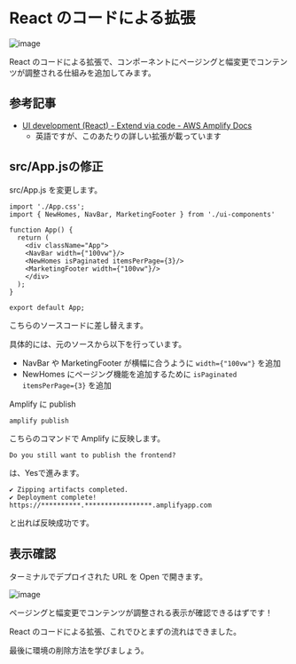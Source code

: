 # React のコードによる拡張

![image](https://i.gyazo.com/5ea818fa97baf3734abdce39c0c2b523.jpg)

React のコードによる拡張で、コンポーネントにページングと幅変更でコンテンツが調整される仕組みを追加してみます。

## 参考記事

- [UI development (React) - Extend via code - AWS Amplify Docs](https://docs.amplify.aws/console/uibuilder/override/)
    - 英語ですが、このあたりの詳しい拡張が載っています

## src/App.jsの修正

src/App.js を変更します。

```
import './App.css';
import { NewHomes, NavBar, MarketingFooter } from './ui-components'

function App() {
  return (
    <div className="App">
    <NavBar width={"100vw"}/>
    <NewHomes isPaginated itemsPerPage={3}/>
    <MarketingFooter width={"100vw"}/>
    </div>
  );
}

export default App;
```

こちらのソースコードに差し替えます。

具体的には、元のソースから以下を行っています。

- NavBar や MarketingFooter が横幅に合うように `width={"100vw"}` を追加
- NewHomes にページング機能を追加するために `isPaginated itemsPerPage={3}` を追加

Amplify に publish

```js
amplify publish
```

こちらのコマンドで Amplify に反映します。


```
Do you still want to publish the frontend?
```

は、Yesで進みます。

```
✔ Zipping artifacts completed.
✔ Deployment complete!
https://**********.*****************.amplifyapp.com
```

と出れば反映成功です。

## 表示確認

ターミナルでデプロイされた URL を Open で開きます。

![image](https://i.gyazo.com/5ea818fa97baf3734abdce39c0c2b523.jpg)

ページングと幅変更でコンテンツが調整される表示が確認できるはずです！

React のコードによる拡張、これでひとまずの流れはできました。

最後に環境の削除方法を学びましょう。